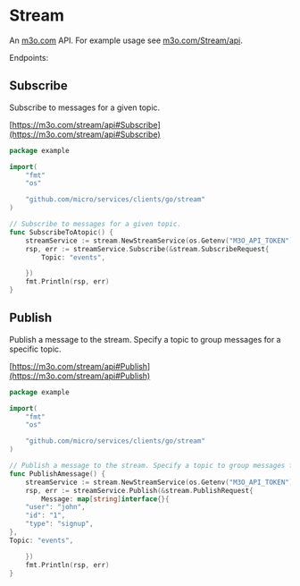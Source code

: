 # Stream

An [m3o.com](https://m3o.com) API. For example usage see [m3o.com/Stream/api](https://m3o.com/Stream/api).

Endpoints:

## Subscribe

Subscribe to messages for a given topic.


[https://m3o.com/stream/api#Subscribe](https://m3o.com/stream/api#Subscribe)

```go
package example

import(
	"fmt"
	"os"

	"github.com/micro/services/clients/go/stream"
)

// Subscribe to messages for a given topic.
func SubscribeToAtopic() {
	streamService := stream.NewStreamService(os.Getenv("M3O_API_TOKEN"))
	rsp, err := streamService.Subscribe(&stream.SubscribeRequest{
		Topic: "events",

	})
	fmt.Println(rsp, err)
}
```
## Publish

Publish a message to the stream. Specify a topic to group messages for a specific topic.


[https://m3o.com/stream/api#Publish](https://m3o.com/stream/api#Publish)

```go
package example

import(
	"fmt"
	"os"

	"github.com/micro/services/clients/go/stream"
)

// Publish a message to the stream. Specify a topic to group messages for a specific topic.
func PublishAmessage() {
	streamService := stream.NewStreamService(os.Getenv("M3O_API_TOKEN"))
	rsp, err := streamService.Publish(&stream.PublishRequest{
		Message: map[string]interface{}{
	"user": "john",
	"id": "1",
	"type": "signup",
},
Topic: "events",

	})
	fmt.Println(rsp, err)
}
```
